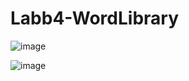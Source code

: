 # Labb4-WordLibrary
![image](https://user-images.githubusercontent.com/70522692/111290187-2f0ac600-8646-11eb-8722-657587523f82.png)

![image](https://user-images.githubusercontent.com/70522692/111290368-611c2800-8646-11eb-8a60-5597e0b3da61.png)

